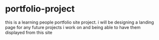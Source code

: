 # portfolio-project

this is a learning people portfolio site project. i will be designing a landing page for any future projects i work on and being able to have them displayed from this site 
